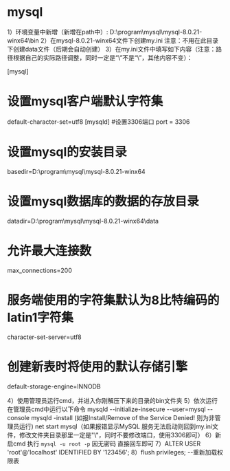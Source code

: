 # mysql
1）环境变量中新增（新增在path中）:  D:\program\mysql\mysql-8.0.21-winx64\bin
2）在mysql-8.0.21-winx64文件下创建my.ini  注意：不用在此目录下创建data文件（后期会自动创建）
3）在my.ini文件中填写如下内容（注意：路径根据自己的实际路径调整，同时一定是“\\”不是“\”，其他内容不变）：

[mysql]
# 设置mysql客户端默认字符集
default-character-set=utf8
[mysqld]
#设置3306端口
port = 3306
# 设置mysql的安装目录
basedir=D:\\program\\mysql\\mysql-8.0.21-winx64
# 设置mysql数据库的数据的存放目录
datadir=D:\\program\\mysql\\mysql-8.0.21-winx64\\data
# 允许最大连接数
max_connections=200
# 服务端使用的字符集默认为8比特编码的latin1字符集
character-set-server=utf8
# 创建新表时将使用的默认存储引擎
default-storage-engine=INNODB

4）使用管理员运行cmd，并进入你刚解压下来的目录的bin文件夹
5）依次运行在管理员cmd中运行以下命令
mysqld --initialize-insecure --user=mysql --console
mysqld -install (如报Install/Remove of the Service Denied! 则为非管理员运行)
net start mysql（如果报错显示MySQL 服务无法启动则回到my.ini文件，修改文件夹目录那里一定是"\\"，同时不要修改端口，使用3306即可）
6）新启cmd 执行 `mysql -u root -p`  因无密码 直接回车即可
7）ALTER USER 'root'@'localhost' IDENTIFIED BY '123456';
8）flush privileges;  --重新加载权限表
